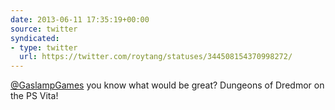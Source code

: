 ```yaml
---
date: 2013-06-11 17:35:19+00:00
source: twitter
syndicated:
- type: twitter
  url: https://twitter.com/roytang/statuses/344508154370998272/
---
```


[@GaslampGames](https://twitter.com/GaslampGames/) you know what would be great? Dungeons of Dredmor on the PS Vita!